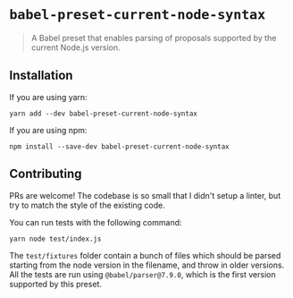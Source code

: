# `babel-preset-current-node-syntax`

> A Babel preset that enables parsing of proposals supported by the current Node.js version.

## Installation

If you are using yarn:
```
yarn add --dev babel-preset-current-node-syntax
```

If you are using npm:
```
npm install --save-dev babel-preset-current-node-syntax
```

## Contributing

PRs are welcome! The codebase is so small that I didn't setup a linter, but try
to match the style of the existing code.

You can run tests with the following command:
```
yarn node test/index.js
```

The `test/fixtures` folder contain a bunch of files which should be parsed
starting from the node version in the filename, and throw in older versions.
All the tests are run using `@babel/parser@7.9.0`, which is the first version
supported by this preset.
